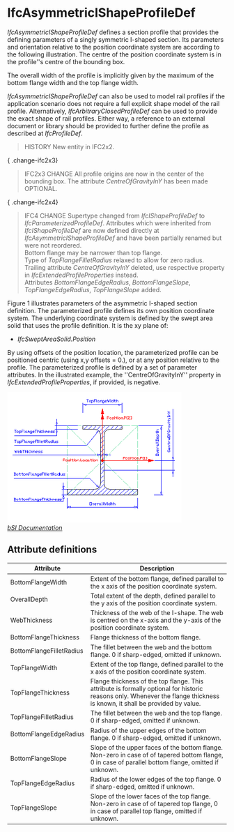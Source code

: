 IfcAsymmetricIShapeProfileDef
=============================
_IfcAsymmetricIShapeProfileDef_ defines a section profile that provides the
defining parameters of a singly symmetric I-shaped section. Its parameters and
orientation relative to the position coordinate system are according to the
following illustration. The centre of the position coordinate system is in the
profile''s centre of the bounding box.  
  
The overall width of the profile is implicitly given by the maximum of the
bottom flange width and the top flange width.  
  
_IfcAsymmetricIShapeProfileDef_ can also be used to model rail profiles if the
application scenario does not require a full explicit shape model of the rail
profile. Alternatively, _IfcArbitraryClosedProfileDef_ can be used to provide
the exact shape of rail profiles. Either way, a reference to an external
document or library should be provided to further define the profile as
described at _IfcProfileDef_.  
  
> HISTORY  New entity in IFC2x2.  
  
{ .change-ifc2x3}  
> IFC2x3 CHANGE  All profile origins are now in the center of the bounding
> box. The attribute _CentreOfGravityInY_ has been made OPTIONAL.  
  
{ .change-ifc2x4}  
> IFC4 CHANGE  Supertype changed from _IfcIShapeProfileDef_ to
> _IfcParameterizedProfileDef_. Attributes which were inherited from
> _IfcIShapeProfileDef_ are now defined directly at
> _IfcAsymmetricIShapeProfileDef_ and have been partially renamed but were not
> reordered.  
> Bottom flange may be narrower than top flange.  
> Type of _TopFlangeFilletRadius_ relaxed to allow for zero radius.  
> Trailing attribute _CentreOfGravityInY_ deleted, use respective property in
> _IfcExtendedProfileProperties_ instead.  
> Attributes _BottomFlangeEdgeRadius_, _BottomFlangeSlope_,
> _TopFlangeEdgeRadius_, _TopFlangeSlope_ added.  
  
Figure 1 illustrates parameters of the asymmetric I-shaped section definition.
The parameterized profile defines its own position coordinate system. The
underlying coordinate system is defined by the swept area solid that uses the
profile definition. It is the xy plane of:  
  
* _IfcSweptAreaSolid.Position_  
  
By using offsets of the position location, the parameterized profile can be
positioned centric (using x,y offsets = 0.), or at any position relative to
the profile. The parameterized profile is defined by a set of parameter
attributes. In the illustrated example, the ''CentreOfGravityInY'' property in
_IfcExtendedProfileProperties_, if provided, is negative.  
  
!["asymmetric I shape profile"](../figures/ifcasymmetricishapeprofiledef.gif
"Figure 1 -- Assymetric I-shape profile")  
[ _bSI
Documentation_](https://standards.buildingsmart.org/IFC/DEV/IFC4_2/FINAL/HTML/schema/ifcprofileresource/lexical/ifcasymmetricishapeprofiledef.htm)


Attribute definitions
---------------------
| Attribute                | Description                                                                                                                                                               |
|--------------------------|---------------------------------------------------------------------------------------------------------------------------------------------------------------------------|
| BottomFlangeWidth        | Extent of the bottom flange, defined parallel to the x axis of the position coordinate system.                                                                            |
| OverallDepth             | Total extent of the depth, defined parallel to the y axis of the position coordinate system.                                                                              |
| WebThickness             | Thickness of the web of the I-shape. The web is centred on the x-axis and the y-axis of the position coordinate system.                                                   |
| BottomFlangeThickness    | Flange thickness of the bottom flange.                                                                                                                                    |
| BottomFlangeFilletRadius | The fillet between the web and the bottom flange. 0 if sharp-edged, omitted if unknown.                                                                                   |
| TopFlangeWidth           | Extent of the top flange, defined parallel to the x axis of the position coordinate system.                                                                               |
| TopFlangeThickness       | Flange thickness of the top flange. This attribute is formally optional for historic reasons only. Whenever the flange thickness is known, it shall be provided by value. |
| TopFlangeFilletRadius    | The fillet between the web and the top flange. 0 if sharp-edged, omitted if unknown.                                                                                      |
| BottomFlangeEdgeRadius   | Radius of the upper edges of the bottom flange. 0 if sharp-edged, omitted if unknown.                                                                                     |
| BottomFlangeSlope        | Slope of the upper faces of the bottom flange. Non-zero in case of of tapered bottom flange, 0 in case of parallel bottom flange, omitted if unknown.                     |
| TopFlangeEdgeRadius      | Radius of the lower edges of the top flange. 0 if sharp-edged, omitted if unknown.                                                                                        |
| TopFlangeSlope           | Slope of the lower faces of the top flange. Non-zero in case of of tapered top flange, 0 in case of parallel top flange, omitted if unknown.                              |

